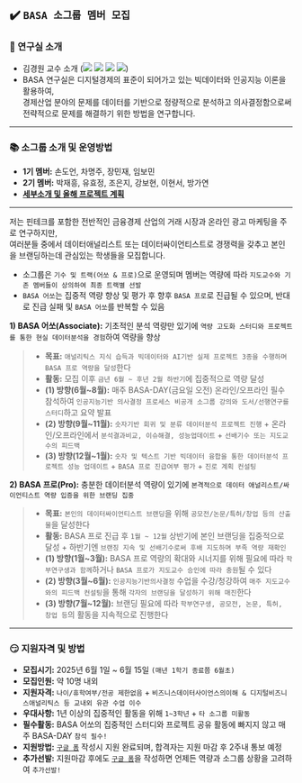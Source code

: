 ## ✔️ `BASA 소그룹 멤버 모집`

### :office: 연구실 소개
- 김경원 교수 소개 (<a href="https://sites.google.com/view/thekimk" target="_blank"><img src="https://img.shields.io/badge/Homepage-4285F4?style=flat-square&logo=Google&logoColor=white"/></a> <a href="https://scholar.google.com/citations?hl=ko&user=nHPe-4UAAAAJ&view_op=list_works&sortby=pubdate" target="_blank"><img src="https://img.shields.io/badge/Google Scholar-4285F4?style=flat-square&logo=Google Scholar&logoColor=white"/></a> <a href="https://www.youtube.com/channel/UCEYxJNI5dhnn_CdC9BEWTuA" target="_blank"><img src="https://img.shields.io/badge/YouTube-FF0000?style=flat-square&logo=YouTube&logoColor=white"/></a> <a href="https://github.com/thekimk" target="_blank"><img src="https://img.shields.io/badge/Github-181717?style=flat-square&logo=Github&logoColor=white"/></a>)
- BASA 연구실은 디지털경제의 표준이 되어가고 있는 빅데이터와 인공지능 이론을 활용하여,     
경제산업 분야의 문제를 데이터를 기반으로 정량적으로 분석하고 의사결정함으로써 전략적으로 문제를 해결하기 위한 방법을 연구합니다.    

---

### :books: 소그룹 소개 및 운영방법
- **1기 멤버:** 손도언, 차명주, 장민재, 임보민
- **2기 멤버:** 박재흥, 유효정, 조은지, 강보현, 이현서, 방가연
- [**세부소개 및 올해 프로젝트 계획**](https://github.com/thekimk/DEBA-Research/blob/main/%5BDocument%5D/DEBA_Introduction_20250101.pdf)

---

저는 핀테크를 포함한 전반적인 금융경제 산업의 거래 시장과 온라인 광고 마케팅을 주로 연구하지만,     
여러분들 중에서 데이터애널리스트 또는 데이터싸이언티스트로 경쟁력을 갖추고 본인을 브랜딩하는데 관심있는 학생들을 모집합니다.     

- 소그룹은 `기수 및 트랙(어쏘 & 프로)`으로 운영되며 멤버는 역량에 따라 `지도교수와 기존 멤버들이 상의하여 최종 트랙별 선발`     
- `BASA 어쏘`는 집중적 역량 향상 및 평가 후 향후 `BASA 프로`로 진급될 수 있으며, 반대로 진급 실패 및 `BASA 어쏘`를 반복할 수 있음     

**1) BASA 어쏘(Associate):** 기초적인 분석 역량만 있기에 `역량 고도화 스터디와 프로젝트를 통한 현실 데이터분석을 경험`하여 역량을 향상

> - **목표:** `애널리틱스 지식 습득과 빅데이터와 AI기반 실제 프로젝트 3종을 수행하며 BASA 프로 역량을 달성`한다
> - **활동:** 모집 이후 `금년 6월 ~ 후년 2월 하반기`에 집중적으로 역량 달성
> - **(1) 방향(6월~8월):** 매주 BASA-DAY(금요일 오전) 온라인/오프라인 필수 참석하여 `인공지능기반 의사결정 프로세스 비공개 소그룹 강의와 도서/선행연구를 스터디`하고 요약 발표
> - **(2) 방향(9월~11월):** `숫자기반 회귀 및 분류 데이터분석 프로젝트 진행` + 온라인/오프라인에서 `분석결과비교, 이슈해결, 성능업데이트` + `선배기수 또는 지도교수의 피드백`
> - **(3) 방향(12월~1월):** `숫자 및 텍스트 기반 빅데이터 융합을 통한 데이터분석 프로젝트 성능 업데이트` + `BASA 프로 진급여부 평가` + `진로 계획 컨설팅`

**2) BASA 프로(Pro):** 충분한 데이터분석 역량이 있기에 `본격적으로 데이터 애널리스트/싸이언티스트 역량 입증을 위한 브랜딩 집중` 

> - **목표:** `본인의 데이터싸이언티스트 브랜딩`을 위해 `공모전/논문/특허/창업 등의 산출물`을 달성한다
> - **활동:** BASA 프로 진급 후 `1월 ~ 12월` 상반기에 본인 브랜딩을 집중적으로 달성 + 하반기엔 `브랜징 지속 및 선배기수로써 후배 지도하며 부족 역량 재확인`
> - **(1) 방향(1월~3월):** BASA 프로 역량의 확대와 시너지를 위해 필요에 따라 `학부연구생과 함께`하거나 `BASA 프로가 지도교수 승인에 따라 충원`될 수 있다 
> - **(2) 방향(3월~6월):** `인공지능기반의사결정` 수업을 수강/청강하여 `매주 지도교수와의 피드백 컨설팅`을 통해 `각자의 브랜딩을 달성하기 위해 매진`한다
> - **(3) 방향(7월~12월):** 브랜딩 필요에 따라 `학부연구생, 공모전, 논문, 특허, 창업 등`의 활동을 지속적으로 진행한다
  
---

### :smirk: 지원자격 및 방법

- **모집시기:** 2025년 6월 1일 ~ 6월 15일 `(매년 1학기 종료쯤 6월초)`
- **모집인원:** 약 10명 내외
- **지원자격:** `나이/휴학여부/전공 제한없음` + `비즈니스데이터사이언스의이해 & 디지털비즈니스애널리틱스 등 교내외 유관 수업 이수`
- **우대사항:** 1년 이상의 집중적인 활동을 위해 `1~3학년` + `타 소그룹 미활동`
- **필수활동:** BASA 어쏘의 집중적인 스터디와 프로젝트 공유 활동에 빠지지 않고 매주 BASA-DAY `참석 필수!`
- **지원방법:** [`구글 폼`](https://docs.google.com/forms/d/e/1FAIpQLScWGLWgGfGMFT8fkvSRSA-bgmcd6IUw1TA234tH05XEQOQCzw/viewform) 작성시 지원 완료되며, 합격자는 지원 마감 후 2주내 통보 예정
- **추가선발:** 지원마감 후에도 [`구글 폼`](https://docs.google.com/forms/d/e/1FAIpQLScWGLWgGfGMFT8fkvSRSA-bgmcd6IUw1TA234tH05XEQOQCzw/viewform)을 작성하면 언제든 역량과 소그룹 상황을 고려하여 `추가선발!`
